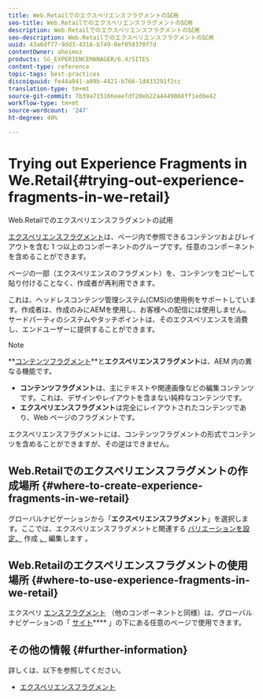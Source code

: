 ```yaml
---
title: Web.Retailでのエクスペリエンスフラグメントの試用
seo-title: Web.Retailでのエクスペリエンスフラグメントの試用
description: Web.Retailでのエクスペリエンスフラグメントの試用
seo-description: Web.Retailでのエクスペリエンスフラグメントの試用
uuid: 43a6df77-9dd3-4316-b749-0ef059370f7d
contentOwner: aheimoz
products: SG_EXPERIENCEMANAGER/6.4/SITES
content-type: reference
topic-tags: best-practices
discoiquuid: fe44a941-a09b-4421-b766-1d433291f2cc
translation-type: tm+mt
source-git-commit: 7b39a715166eeefdf20eb22a4449068ff1ed0e42
workflow-type: tm+mt
source-wordcount: '247'
ht-degree: 40%

---
```



# Trying out Experience Fragments in We.Retail{#trying-out-experience-fragments-in-we-retail}

Web.Retailでのエクスペリエンスフラグメントの試用

[エクスペリエンスフラグメント](/help/sites-authoring/experience-fragments.md)は、ページ内で参照できるコンテンツおよびレイアウトを含む 1 つ以上のコンポーネントのグループです。任意のコンポーネントを含めることができます。

ページの一部（エクスペリエンスのフラグメント）を、コンテンツをコピーして貼り付けることなく、作成者が再利用できます。

これは、ヘッドレスコンテンツ管理システム(CMS)の使用例をサポートしています。作成者は、作成のみにAEMを使用し、お客様への配信には使用しません。 サードパーティのシステムやタッチポイントは、そのエクスペリエンスを消費し、エンドユーザーに提供することができます。

>[!NOTE]
>
>**[コンテンツフラグメント](/help/sites-developing/we-retail-content-fragments.md)**と&#x200B;**エクスペリエンスフラグメント**は、AEM 内の異なる機能です。
>
>* **コンテンツフラグメント**&#x200B;は、主にテキストや関連画像などの編集コンテンツです。これは、デザインやレイアウトを含まない純粋なコンテンツです。
>* **エクスペリエンスフラグメント**&#x200B;は完全にレイアウトされたコンテンツであり、Web ページのフラグメントです。

>
>
エクスペリエンスフラグメントには、コンテンツフラグメントの形式でコンテンツを含めることができますが、その逆はできません。

## Web.Retailでのエクスペリエンスフラグメントの作成場所 {#where-to-create-experience-fragments-in-we-retail}

グローバルナビゲーションから「**エクスペリエンスフラグメント**」を選択します。ここでは、エクスペリエンスフラグメントと関連する [バリエーションを設定、](/help/sites-authoring/experience-fragments.md#creating-an-experience-fragment) 作成 [、](/help/sites-authoring/experience-fragments.md#editing-your-experience-fragment) 編集します [](/help/sites-authoring/experience-fragments.md#creating-an-experience-fragment-variation)。

## Web.Retailのエクスペリエンスフラグメントの使用場所 {#where-to-use-experience-fragments-in-we-retail}

エクスペリ [エンスフラグメント](/help/sites-authoring/experience-fragments.md#using-your-experience-fragment) （他のコンポーネントと同様）は、グローバルナビゲーションの「 [サイト](/help/sites-authoring/editing-content.md)**** 」の下にある任意のページで使用できます。

## その他の情報 {#further-information}

詳しくは、以下を参照してください。

* [エクスペリエンスフラグメント](/help/sites-authoring/experience-fragments.md)

